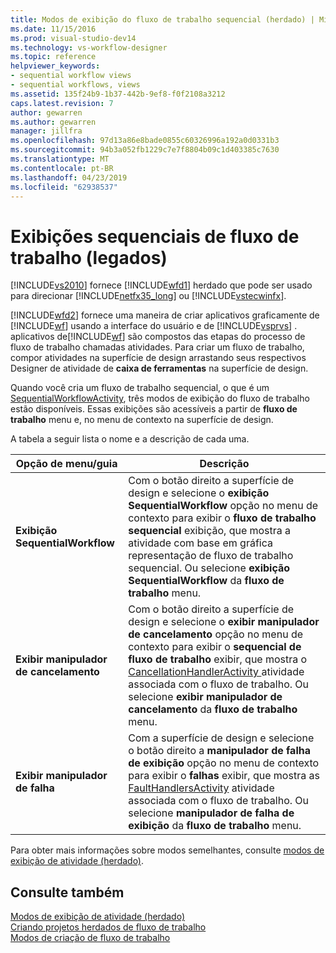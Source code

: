 ```yaml
---
title: Modos de exibição do fluxo de trabalho sequencial (herdado) | Microsoft Docs
ms.date: 11/15/2016
ms.prod: visual-studio-dev14
ms.technology: vs-workflow-designer
ms.topic: reference
helpviewer_keywords:
- sequential workflow views
- sequential workflows, views
ms.assetid: 135f24b9-1b37-442b-9ef8-f0f2108a3212
caps.latest.revision: 7
author: gewarren
ms.author: gewarren
manager: jillfra
ms.openlocfilehash: 97d13a86e8bade0855c60326996a192a0d0331b3
ms.sourcegitcommit: 94b3a052fb1229c7e7f8804b09c1d403385c7630
ms.translationtype: MT
ms.contentlocale: pt-BR
ms.lasthandoff: 04/23/2019
ms.locfileid: "62938537"
---
```

# <a name="sequential-workflow-views-legacy"></a>Exibições sequenciais de fluxo de trabalho (legados)
[!INCLUDE[vs2010](../includes/vs2010-md.md)] fornece [!INCLUDE[wfd1](../includes/wfd1-md.md)] herdado que pode ser usado para direcionar [!INCLUDE[netfx35_long](../includes/netfx35-long-md.md)] ou [!INCLUDE[vstecwinfx](../includes/vstecwinfx-md.md)].  
  
 [!INCLUDE[wfd2](../includes/wfd2-md.md)] fornece uma maneira de criar aplicativos graficamente de [!INCLUDE[wf](../includes/wf-md.md)] usando a interface do usuário e de [!INCLUDE[vsprvs](../includes/vsprvs-md.md)] . aplicativos de[!INCLUDE[wf](../includes/wf-md.md)] são compostos das etapas do processo de fluxo de trabalho chamadas atividades. Para criar um fluxo de trabalho, compor atividades na superfície de design arrastando seus respectivos Designer de atividade de **caixa de ferramentas** na superfície de design.  
  
 Quando você cria um fluxo de trabalho sequencial, o que é um [SequentialWorkflowActivity](http://go.microsoft.com/fwlink?LinkID=65040), três modos de exibição do fluxo de trabalho estão disponíveis. Essas exibições são acessíveis a partir de **fluxo de trabalho** menu e, no menu de contexto na superfície de design.  
  
 A tabela a seguir lista o nome e a descrição de cada uma.  
  
|Opção de menu/guia|Descrição|  
|----------------------|-----------------|  
|**Exibição SequentialWorkflow**|Com o botão direito a superfície de design e selecione o **exibição SequentialWorkflow** opção no menu de contexto para exibir o **fluxo de trabalho sequencial** exibição, que mostra a atividade com base em gráfica representação de fluxo de trabalho sequencial. Ou selecione **exibição SequentialWorkflow** da **fluxo de trabalho** menu.|  
|**Exibir manipulador de cancelamento**|Com o botão direito a superfície de design e selecione o **exibir manipulador de cancelamento** opção no menu de contexto para exibir o **sequencial de fluxo de trabalho** exibir, que mostra o [CancellationHandlerActivity ](http://go.microsoft.com/fwlink?LinkID=65050) atividade associada com o fluxo de trabalho. Ou selecione **exibir manipulador de cancelamento** da **fluxo de trabalho** menu.|  
|**Exibir manipulador de falha**|Com a superfície de design e selecione o botão direito a **manipulador de falha de exibição** opção no menu de contexto para exibir o **falhas** exibir, que mostra as [FaultHandlersActivity](http://go.microsoft.com/fwlink?LinkID=65055) atividade associada com o fluxo de trabalho. Ou selecione **manipulador de falha de exibição** da **fluxo de trabalho** menu.|  
  
 Para obter mais informações sobre modos semelhantes, consulte [modos de exibição de atividade (herdado)](../workflow-designer/activity-views-legacy.md).  
  
## <a name="see-also"></a>Consulte também  
 [Modos de exibição de atividade (herdado)](../workflow-designer/activity-views-legacy.md)   
 [Criando projetos herdados de fluxo de trabalho](../workflow-designer/creating-legacy-workflow-projects.md)   
 [Modos de criação de fluxo de trabalho](http://go.microsoft.com/fwlink?LinkID=65014)